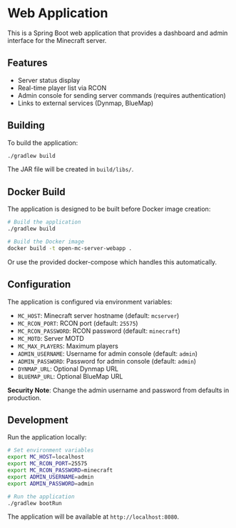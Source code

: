 # Web Application

This is a Spring Boot web application that provides a dashboard and admin interface for the Minecraft server.

## Features

- Server status display
- Real-time player list via RCON
- Admin console for sending server commands (requires authentication)
- Links to external services (Dynmap, BlueMap)

## Building

To build the application:

```bash
./gradlew build
```

The JAR file will be created in `build/libs/`.

## Docker Build

The application is designed to be built before Docker image creation:

```bash
# Build the application
./gradlew build

# Build the Docker image
docker build -t open-mc-server-webapp .
```

Or use the provided docker-compose which handles this automatically.

## Configuration

The application is configured via environment variables:

- `MC_HOST`: Minecraft server hostname (default: `mcserver`)
- `MC_RCON_PORT`: RCON port (default: `25575`)
- `MC_RCON_PASSWORD`: RCON password (default: `minecraft`)
- `MC_MOTD`: Server MOTD
- `MC_MAX_PLAYERS`: Maximum players
- `ADMIN_USERNAME`: Username for admin console (default: `admin`)
- `ADMIN_PASSWORD`: Password for admin console (default: `admin`)
- `DYNMAP_URL`: Optional Dynmap URL
- `BLUEMAP_URL`: Optional BlueMap URL

**Security Note**: Change the admin username and password from defaults in production.

## Development

Run the application locally:

```bash
# Set environment variables
export MC_HOST=localhost
export MC_RCON_PORT=25575
export MC_RCON_PASSWORD=minecraft
export ADMIN_USERNAME=admin
export ADMIN_PASSWORD=admin

# Run the application
./gradlew bootRun
```

The application will be available at `http://localhost:8080`.
